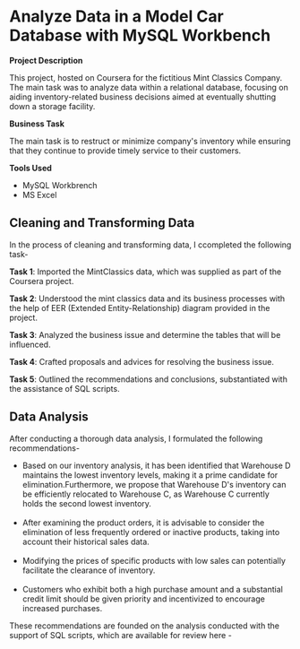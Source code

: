 # Analyze Data in a Model Car Database with MySQL Workbench

**Project Description**

This project, hosted on Coursera for the fictitious Mint Classics Company. The main task was to analyze data within a relational database, focusing on aiding inventory-related business decisions aimed at eventually shutting down a storage facility.

**Business Task**

The main task is to restruct or minimize company's inventory while ensuring that they continue to provide timely service to their customers.

**Tools Used**
<ul>
  <li>MySQL Workbrench</li>
  <li>MS Excel</li>
</ul>

## Cleaning and Transforming Data

In the process of cleaning and transforming data, I ccompleted the following task-

**Task 1**:  Imported the MintClassics data, which was supplied as part of the Coursera project.

**Task 2**: Understood the mint classics data and its business processes with the help of EER (Extended Entity-Relationship) diagram provided in the project.

**Task 3**: Analyzed the business issue and determine the tables that will be influenced.

**Task 4**: Crafted proposals and advices for resolving the business issue.

**Task 5**: Outlined the recommendations and conclusions, substantiated with the assistance of SQL scripts.


## Data Analysis

After conducting a thorough data analysis, I formulated the following recommendations-

<ul>
  <li>Based on our inventory analysis, it has been identified that Warehouse D maintains the lowest inventory levels, making it a prime candidate for elimination.Furthermore, we propose that Warehouse D's inventory can be efficiently relocated to Warehouse C, as Warehouse C currently holds the second lowest inventory.</li><br/>  
  
<li>After examining the product orders, it is advisable to consider the elimination of less frequently ordered or inactive products, taking into account their historical sales data. </li><br/>  

<li>Modifying the prices of specific products with low sales can potentially facilitate the clearance of inventory.</li><br/>  

<li>Customers who exhibit both a high purchase amount and a substantial credit limit should be given priority and incentivized to encourage increased purchases.</li>
</ul>


These recommendations are founded on the analysis conducted with the support of SQL scripts, which are available for review here -




            
